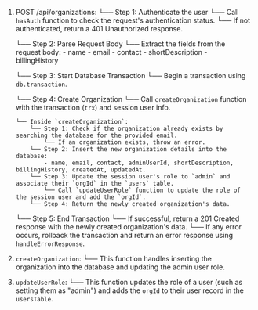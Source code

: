 1. POST /api/organizations:
   └── Step 1: Authenticate the user
       └── Call `hasAuth` function to check the request's authentication status.
           └── If not authenticated, return a 401 Unauthorized response.

   └── Step 2: Parse Request Body
       └── Extract the fields from the request body: 
           - name
           - email
           - contact
           - shortDescription
           - billingHistory

   └── Step 3: Start Database Transaction
       └── Begin a transaction using `db.transaction`.
       
   └── Step 4: Create Organization
       └── Call `createOrganization` function with the transaction (`trx`) and session user info.
       
       └── Inside `createOrganization`:
           └── Step 1: Check if the organization already exists by searching the database for the provided email.
               └── If an organization exists, throw an error.
           └── Step 2: Insert the new organization details into the database:
               - name, email, contact, adminUserId, shortDescription, billingHistory, createdAt, updatedAt.
           └── Step 3: Update the session user's role to `admin` and associate their `orgId` in the `users` table.
               └── Call `updateUserRole` function to update the role of the session user and add the `orgId`.
           └── Step 4: Return the newly created organization's data.

   └── Step 5: End Transaction
       └── If successful, return a 201 Created response with the newly created organization's data.
       └── If any error occurs, rollback the transaction and return an error response using `handleErrorResponse`.

2. `createOrganization`:
   └── This function handles inserting the organization into the database and updating the admin user role.

3. `updateUserRole`:
   └── This function updates the role of a user (such as setting them as "admin") and adds the `orgId` to their user record in the `usersTable`.
